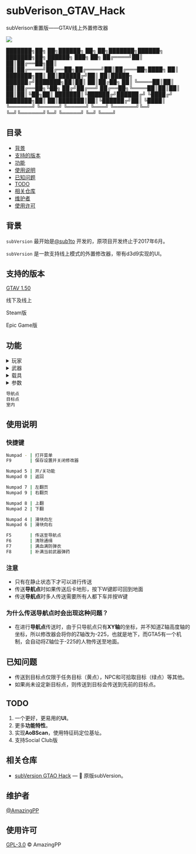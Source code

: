 # subVerison_GTAV_Hack
subVerison重置版——GTAV线上外置修改器

[![](https://img.shields.io/badge/Powerd%20By-subVersion-brightgreen)](https://github.com/sub1to/subVersion_GTAO_Hack)

███████╗██╗   ██╗██████╗ ██╗   ██╗███████╗██████╗ ███████╗██╗ ██████╗ ███╗   ██╗
██╔════╝██║   ██║██╔══██╗██║   ██║██╔════╝██╔══██╗██╔════╝██║██╔═══██╗████╗  ██║
███████╗██║   ██║██████╔╝██║   ██║█████╗  ██████╔╝███████╗██║██║   ██║██╔██╗ ██║
╚════██║██║   ██║██╔══██╗╚██╗ ██╔╝██╔══╝  ██╔══██╗╚════██║██║██║   ██║██║╚██╗██║
███████║╚██████╔╝██████╔╝ ╚████╔╝ ███████╗██║  ██║███████║██║╚██████╔╝██║ ╚████║
╚══════╝ ╚═════╝ ╚═════╝   ╚═══╝  ╚══════╝╚═╝  ╚═╝╚══════╝╚═╝ ╚═════╝ ╚═╝  ╚═══╝
                                                                                

## 目录

- [背景](#背景)
- [支持的版本](#支持的版本)
- [功能](#功能)
- [使用说明](#使用说明)
- [已知问题](#已知问题)
- [TODO](#TODO)
- [相关仓库](#相关仓库)
- [维护者](#维护者)
- [使用许可](#使用许可)

## 背景

`subVersion` 最开始是[@sub1to](https://github.com/sub1to) 开发的，原项目开发终止于2017年6月。

`subVersion` 是一款支持线上模式的外置修改器，带有d3d9实现的UI。

## 支持的版本
[GTAV 1.50](https://www.rockstargames.com/zh/games/info/V)

线下及线上

Steam版

Epic Game版

## 功能
<details>
<summary>玩家</summary>

```
治疗
自杀
无敌
半无敌
通缉等级
永不通缉
杀死攻击NPC（杀死任何攻击你的NPC）
奔跑速度（1-5倍）
游泳速度（1-5倍）
超级跳跃
爆炸近战
无布娃娃（永不摔倒）
无限耐力
近战击退倍数
假死雷达隐匿
水下行走
```
</details>
<details>
<summary>武器</summary>

```
补满所有武器弹药
补满当前武器弹药
无扩散
无后座
无需换弹
快速换弹（1-10倍）
武器伤害系数（1-10倍）
无限弹药
射程（1-10倍）
加特林无需预热
爆炸子弹
燃烧子弹
批量子弹（1-10倍；最大25）（射出一发等于多发）
批量传播（0-0.12）
初速（1-10倍）
人冲击力
车辆冲击力
直升机冲击力
```
<details>
<summary>子弹编辑  >></summary>

```
手榴弹
粘弹
燃烧瓶
隐形爆炸
闪电爆炸
大爆炸
中爆炸
小爆炸
小水柱
小火柱
大水柱
大火柱
MK2爆炸子弹
烟雾弹
催泪瓦斯
带特效的爆炸
大冲击波爆炸
大火灾爆炸
超大型飞艇爆炸
大爆炸+坠落碎片
火球爆炸
烟花
雪球
屏幕抖动爆炸
假爆炸（无伤害）
```
</details>
</details>
<details>
<summary>载具</summary>

```
无敌
半无敌
防爆轮胎
安全带
修复
无限喷射
喷射恢复速度
```
<details>
<summary>属性  >></summary>

```
质量
浮力
减档速度
手刹制动力
悬挂高度
撞击伤害倍数
武器伤害倍数
变形系数
引擎伤害倍数
变形系数（0-1；默认值为0.7）（将滑块向左移动可一直减少变形向右表示变形较大）
加速度（1-10倍）
高速挡（1-25）
刹车制动力（1-10倍）
牵引力（1-2倍）
重力（0N-25N；默认9.8N）
悬挂（1-2倍）
```
</details>
</details>
<details>
<summary>参数</summary>

```
RP倍数
AP倍数
最小任务金额
```
</details>

```sh
导航点
目标点
室内
```

## 使用说明
### 快捷键
```sh
Numpad - | 打开菜单
F9       | 保存设置并关闭修改器

Numpad 5 | 开/关功能
Numpad 0 | 返回

Numpad 7 | 左翻页
Numpad 9 | 右翻页

Numpad 8 | 上翻
Numpad 2 | 下翻

Numpad 4 | 滑块向左
Numpad 6 | 滑块向右

F5       | 传送至导航点
F6       | 清除通缉
F7       | 满血满防弹衣
F8       | 补满当前武器弹药
```

### 注意
- 只有在静止状态下才可以进行传送
- 传送**导航点**时如果传送后卡地形，按下W键即可回到地面
- 传送**导航点**时多人传送需要所有人都下车并按W键
### 为什么传送导航点时会出现这种问题？
- 在进行**导航点**传送时，由于只导航点只有**XY轴**的坐标，并不知道Z轴高度轴的坐标，所以修改器会将你的Z轴改为-225，也就是地下，而GTA5有一个机制，会自动将Z轴位于-225的人物传送至地面。

## 已知问题
- 传送到目标点仅限于任务目标（黄点），NPC和可拾取目标（绿点）等其他。
- 如果尚未设定新目标点，则传送到目标会传送到先前的目标点。

## TODO

1. 一个更好，更易用的**UI**。
2. 更多**功能特性**。
3. 实现**AoBScan**，使用特征码定位基址。
4. 支持Social Club版


## 相关仓库

- [subVersion GTAO Hack](https://github.com/sub1to/subVersion_GTAO_Hack) — 💌 原版subVersion。

## 维护者

[@AmazingPP](https://github.com/AmazingPP)

## 使用许可

[GPL-3.0](LICENSE) © AmazingPP
